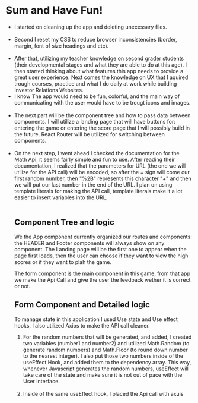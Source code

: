 
# Sum and Have Fun!

<ul> 

<li>I started on cleaning up the app and deleting unecessary files.</li>
<br>
<li>Second I reset my CSS to reduce browser inconsistencies (border, margin, font of size headings and etc).</li>
<br>
<li>After that, utilizing my teacher knowledge on second grader students (their developmental stages and what they are able to do at this age). I then started thinking about what features this app needs to provide a great user experience. Next comes the knowledge on UX that I aquired trough courses, practice and what I do daily at work while building Investor Relations Websites.</li>

<li>I know The app would need to be fun, colorful, and the main way of communicating with the user would have to be trougt icons and images. </li>
<br>
<li>The next part will be the component tree and how to pass data between components. I will utilize a landing page that will have buttons for: entering the game or entering the score page that I will possibly build in the future. React Router will be utilized for switching between components. </li>
<br>

<li> On the next step, I went ahead I checked the documentation for the Math Api, it seems fairly simple and fun to use. After reading their documentation, I realized that the parameters for URL (the one we will utilize for the API call) will be encoded, so after the = sign will come our first random number, then "%2B" represents this character "+" and then we will put our last number in the end of the URL. I plan on using template literals for making the API call, template literals make it a lot easier to insert variables into the URL.</li>
<br>


## Component Tree and logic

<p>We the App component currently organized our routes and components: the HEADER and Footer components will always show on any component. The Landing page will be the first one to appear when the page first loads, then the user can choose if they want to view the high scores or if they want to plah the game. </p>

<p>The form component is the main component in this game, from that app we make the Api Call and give the user the feedback wether it is correct or not. </p>


## Form Component and Detailed logic

<p>To manage state in this application I used Use state and Use effect hooks, I also utilized Axios to make the API call cleaner. </p>
<ol>
<li>For the random numbers that will be generated, and added, I created two variables (number1 and number2) and utilized Math.Random (to generate random numbers) and Math.Floor (to round down number to the nearest integer). I also put those two numbers inside of the useEffect Hook, and added them to the dependency array. This way, whenever Javascript generates the random numbers, useEffect will take care of the state and make sure it is not out of pace with the User  Interface.</li> <br>

<li>Inside of the same useEffect hook, I placed the Api call with axuis</li>
 </ol>

 


</ul>